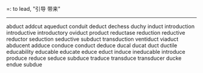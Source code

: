 =: to lead, "引导 带来"

---
abduct
addcut
aqueduct
conduit
deduct
dechess
duchy
induct
introduction
introductive
introductory
oviduct
product
reductase
reduction
reductive
reductor
seduction
seductive
subduct
transduction
ventiduct
viaduct
abducent
adduce
conduce
conduct
deduce
ducal
ducat
duct
ductile
educability
educable
educate
educe
educt
induce
ineducable
introduce
produce
reduce
seduce
subduce
traduce
transduce
transducer
ducke
endue
subdue


